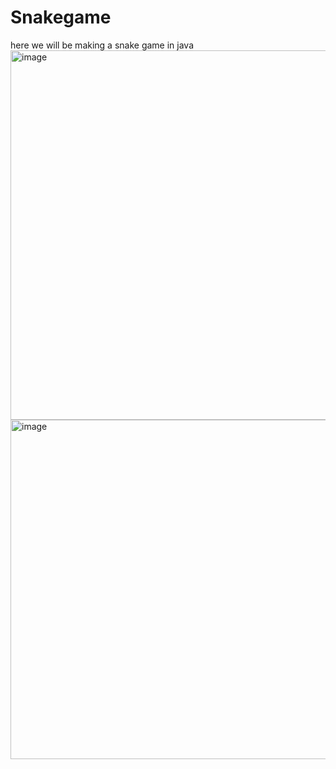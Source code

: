 # Snakegame
here we will be making a snake game in java
<img width="782" height="591" alt="image" src="https://github.com/user-attachments/assets/da86264c-062a-456b-a85f-361237eac11c" />
<img width="746" height="543" alt="image" src="https://github.com/user-attachments/assets/b0bd47ec-c299-4e0c-9c26-7781f88fd3a5" />



